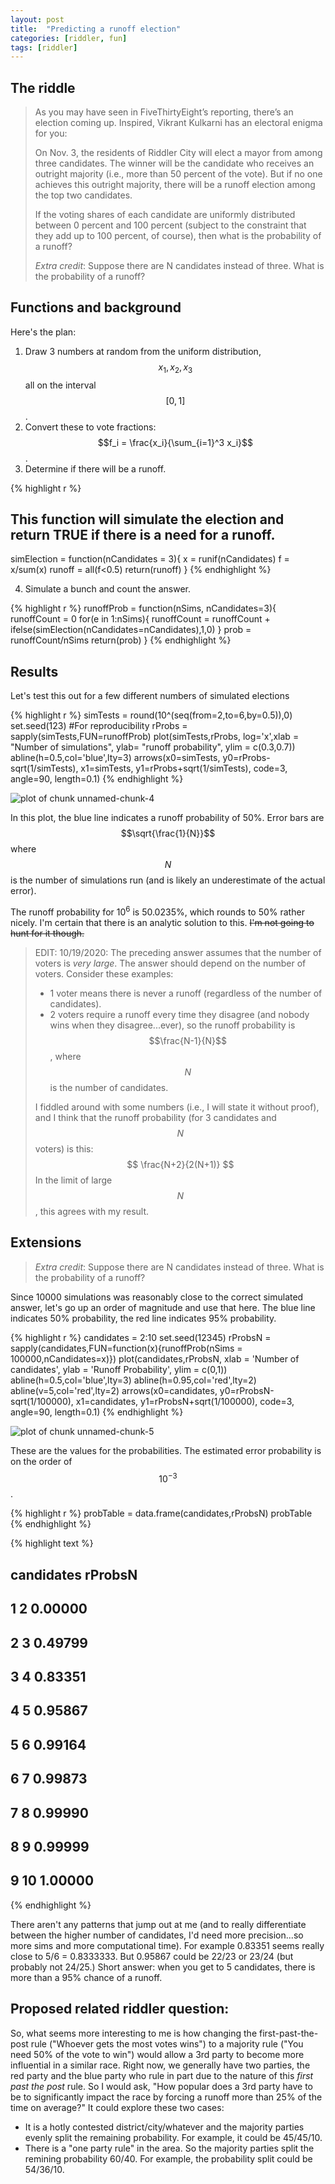 ```yaml
---
layout: post
title:  "Predicting a runoff election"
categories: [riddler, fun]
tags: [riddler]
---
```



## The riddle

> As you may have seen in FiveThirtyEight’s reporting, there’s an election coming up. Inspired, Vikrant Kulkarni has an electoral enigma for you:
>
> On Nov. 3, the residents of Riddler City will elect a mayor from among three candidates. The winner will be the candidate who receives an outright majority (i.e., more than 50 percent of the vote). But if no one achieves this outright majority, there will be a runoff election among the top two candidates.
>
> If the voting shares of each candidate are uniformly distributed between 0 percent and 100 percent (subject to the constraint that they add up to 100 percent, of course), then what is the probability of a runoff?
>
> _Extra credit_: Suppose there are N candidates instead of three. What is the probability of a runoff?

## Functions and background

Here's the plan:

1. Draw 3 numbers at random from the uniform distribution, $$x_1, x_2, x_3$$ all on the interval $$[0,1]$$.
2. Convert these to vote fractions: $$f_i = \frac{x_i}{\sum_{i=1}^3 x_i}$$.
3. Determine if there will be a runoff.


{% highlight r %}
## This function will simulate the election and return TRUE if there is a need for a runoff.
simElection = function(nCandidates = 3){
    x = runif(nCandidates)
    f = x/sum(x)
    runoff = all(f<0.5)
    return(runoff)
}
{% endhighlight %}

4. Simulate a bunch and count the answer.


{% highlight r %}
runoffProb = function(nSims, nCandidates=3){
    runoffCount = 0
    for(e in 1:nSims){
        runoffCount = runoffCount + ifelse(simElection(nCandidates=nCandidates),1,0)
    }
    prob = runoffCount/nSims
    return(prob)
}
{% endhighlight %}

## Results
Let's test this out for a few different numbers of simulated elections


{% highlight r %}
simTests = round(10^(seq(from=2,to=6,by=0.5)),0)
set.seed(123) #For reproducibility
rProbs = sapply(simTests,FUN=runoffProb)
plot(simTests,rProbs, log='x',xlab = "Number of simulations", ylab= "runoff probability",
     ylim = c(0.3,0.7))
abline(h=0.5,col='blue',lty=3)
arrows(x0=simTests, y0=rProbs-sqrt(1/simTests), x1=simTests, y1=rProbs+sqrt(1/simTests), 
       code=3, angle=90, length=0.1)
{% endhighlight %}

![plot of chunk unnamed-chunk-4](/figure/2020-10-16-electionRunoffunnamed-chunk-4-1.png)

In this plot, the blue line indicates a runoff probability of 50%.  Error bars are $$\sqrt{\frac{1}{N}}$$ where $$N$$ is the number of simulations run (and is likely an underestimate of the actual error).  

The runoff probability for 10<sup>6</sup> is 50.0235%, which rounds to 50% rather nicely.  I'm certain that there is an analytic solution to this.  ~~I'm not going to hunt for it though.~~

> EDIT: 10/19/2020:  The preceding answer assumes that the number of voters is _very large_.  The answer should depend on the number of voters.  Consider these examples:
> - 1 voter means there is never a runoff (regardless of the number of candidates).
> - 2 voters require a runoff every time they disagree (and nobody wins when they disagree...ever), so the runoff probability is $$\frac{N-1}{N}$$, where $$N$$ is the number of candidates.
>
> I fiddled around with some numbers (i.e., I will state it without proof), and I think that the runoff probability (for 3 candidates and $$N$$ voters) is this:
> $$ \frac{N+2}{2(N+1)} $$
> In the limit of large $$N$$, this agrees with my result.


## Extensions
> _Extra credit_: Suppose there are N candidates instead of three. What is the probability of a runoff?

Since 10000 simulations was reasonably close to the correct simulated answer, let's go up an order of magnitude and use that here.  The blue line indicates 50% probability, the red line indicates 95% probability.


{% highlight r %}
candidates = 2:10
set.seed(12345)
rProbsN = sapply(candidates,FUN=function(x){runoffProb(nSims = 100000,nCandidates=x)})
plot(candidates,rProbsN, xlab = 'Number of candidates', ylab = 'Runoff Probability',
     ylim = c(0,1))
abline(h=0.5,col='blue',lty=3)
abline(h=0.95,col='red',lty=2)
abline(v=5,col='red',lty=2)
arrows(x0=candidates, y0=rProbsN-sqrt(1/100000), x1=candidates, y1=rProbsN+sqrt(1/100000), 
       code=3, angle=90, length=0.1)
{% endhighlight %}

![plot of chunk unnamed-chunk-5](/figure/2020-10-16-electionRunoffunnamed-chunk-5-1.png)

These are the values for the probabilities.  The estimated error probability is on the order of $$10^{-3}$$.


{% highlight r %}
probTable = data.frame(candidates,rProbsN)
probTable
{% endhighlight %}



{% highlight text %}
##   candidates rProbsN
## 1          2 0.00000
## 2          3 0.49799
## 3          4 0.83351
## 4          5 0.95867
## 5          6 0.99164
## 6          7 0.99873
## 7          8 0.99990
## 8          9 0.99999
## 9         10 1.00000
{% endhighlight %}

There aren't any patterns that jump out at me (and to really differentiate between the higher number of candidates, I'd need more precision...so more sims and more computational time).  For example 0.83351 seems really close to 5/6 = 0.8333333.  But 0.95867 could be 22/23 or 23/24 (but probably not 24/25.)  Short answer: when you get to 5 candidates, there is more than a 95% chance of a runoff.

## Proposed related riddler question:
So, what seems more interesting to me is how changing the first-past-the-post rule ("Whoever gets the most votes wins") to a majority rule ("You need 50% of the vote to win") would allow a 3rd party to become more influential in a similar race.  Right now, we generally have two parties, the red party and the blue party who rule in part due to the nature of this _first past the post_ rule.  So I would ask, "How popular does a 3rd party have to be to significantly impact the race by forcing a runoff more than 25% of the time on average?"  It could explore these two cases:
- It is a hotly contested district/city/whatever and the majority parties evenly split the remaining probability.  For example, it could be 45/45/10.
- There is a "one party rule" in the area.  So the majority parties split the remining probability 60/40.  For example, the probability split could be 54/36/10.
